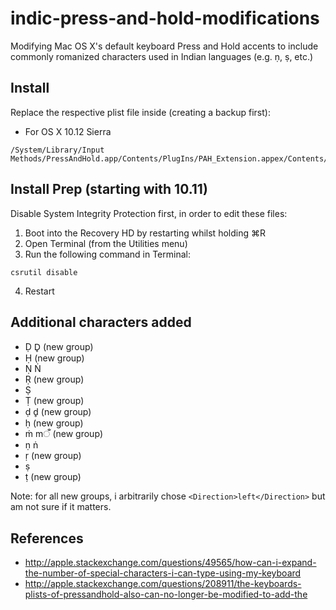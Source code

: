 # indic-press-and-hold-modifications
Modifying Mac OS X's default keyboard Press and Hold accents to include commonly romanized characters used in Indian languages (e.g. ṇ, ṣ, etc.)

## Install
Replace the respective plist file inside (creating a backup first):
* For OS X 10.12 Sierra
```
/System/Library/Input Methods/PressAndHold.app/Contents/PlugIns/PAH_Extension.appex/Contents/Resources
```

## Install Prep (starting with 10.11)

Disable System Integrity Protection first, in order to edit these files:

1. Boot into the Recovery HD by restarting whilst holding ⌘R
2. Open Terminal (from the Utilities menu)
3. Run the following command in Terminal:
```
csrutil disable
```
4. Restart

## Additional characters added
* Ḍ D̥ (new group)
* Ḥ (new group)
* Ṇ Ṅ
* Ṛ (new group)
* Ṣ
* Ṭ (new group)
* ḍ d̥ (new group)
* ḥ (new group)
* ṁ mँ (new group)
* ṇ ṅ
* ṛ (new group)
* ṣ
* ṭ (new group)

Note: for all new groups, i arbitrarily chose `<Direction>left</Direction>` but am not sure if it matters.

## References
* http://apple.stackexchange.com/questions/49565/how-can-i-expand-the-number-of-special-characters-i-can-type-using-my-keyboard
* http://apple.stackexchange.com/questions/208911/the-keyboards-plists-of-pressandhold-also-can-no-longer-be-modified-to-add-the
